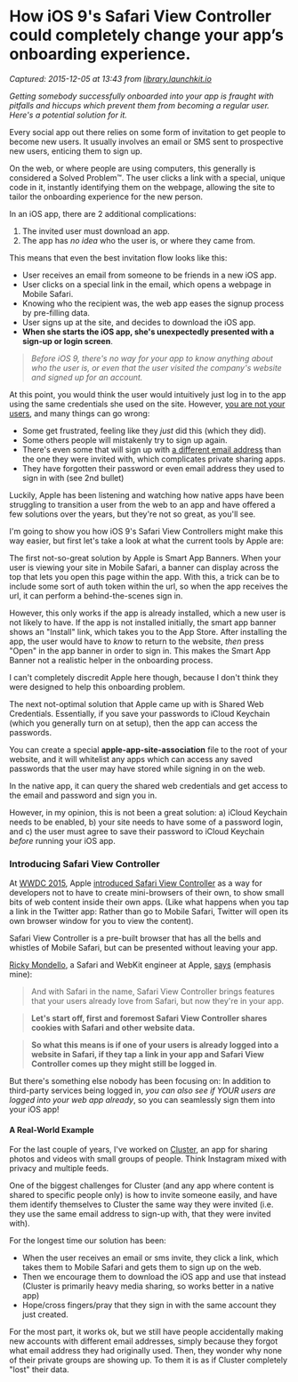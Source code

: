 # How iOS 9's Safari View Controller could completely change your app’s onboarding experience.

_Captured: 2015-12-05 at 13:43 from [library.launchkit.io](https://library.launchkit.io/how-ios-9-s-safari-view-controller-could-completely-change-your-app-s-onboarding-experience-2bcf2305137f#.f40d1ygug)_

_Getting somebody successfully onboarded into your app is fraught with pitfalls and hiccups which prevent them from becoming a regular user. Here's a potential solution for it._

Every social app out there relies on some form of invitation to get people to become new users. It usually involves an email or SMS sent to prospective new users, enticing them to sign up.

On the web, or where people are using computers, this generally is considered a Solved Problem™. The user clicks a link with a special, unique code in it, instantly identifying them on the webpage, allowing the site to tailor the onboarding experience for the new person.

In an iOS app, there are 2 additional complications:

  1. The invited user must download an app.
  2. The app has _no idea_ who the user is, or where they came from.

This means that even the best invitation flow looks like this:

  * User receives an email from someone to be friends in a new iOS app.
  * User clicks on a special link in the email, which opens a webpage in Mobile Safari.
  * Knowing who the recipient was, the web app eases the signup process by pre-filling data.
  * User signs up at the site, and decides to download the iOS app.
  * **When she starts the iOS app, she's unexpectedly presented with a sign-up or login screen**.

> _Before iOS 9, there's no way for your app to know anything about who the user is, or even that the user visited the company's website and signed up for an account._

At this point, you would think the user would intuitively just log in to the app using the same credentials she used on the site. However, [you are not your users](http://uxmyths.com/post/715988395/myth-you-are-like-your-users), and many things can go wrong:

  * Some get frustrated, feeling like they _just_ did this (which they did).
  * Some others people will mistakenly try to sign up again.
  * There's even some that will sign up with [a different email address](https://library.launchkit.io/the-unexpected-costs-of-third-party-login-cda41c087653) than the one they were invited with, which complicates private sharing apps.
  * They have forgotten their password or even email address they used to sign in with (see 2nd bullet)

Luckily, Apple has been listening and watching how native apps have been struggling to transition a user from the web to an app and have offered a few solutions over the years, but they're not so great, as you'll see.

I'm going to show you how iOS 9's Safari View Controllers might make this way easier, but first let's take a look at what the current tools by Apple are:

The first not-so-great solution by Apple is Smart App Banners. When your user is viewing your site in Mobile Safari, a banner can display across the top that lets you open this page within the app. With this, a trick can be to include some sort of auth token within the url, so when the app receives the url, it can perform a behind-the-scenes sign in.

However, this only works if the app is already installed, which a new user is not likely to have. If the app is not installed initially, the smart app banner shows an "Install" link, which takes you to the App Store. After installing the app, the user would have to _know_ to return to the website, _then_ press "Open" in the app banner in order to sign in. This makes the Smart App Banner not a realistic helper in the onboarding process.

I can't completely discredit Apple here though, because I don't think they were designed to help this onboarding problem.

The next not-optimal solution that Apple came up with is Shared Web Credentials. Essentially, if you save your passwords to iCloud Keychain (which you generally turn on at setup), then the app can access the passwords.

You can create a special **apple-app-site-association** file to the root of your website, and it will whitelist any apps which can access any saved passwords that the user may have stored while signing in on the web.

In the native app, it can query the shared web credentials and get access to the email and password and sign you in.

However, in my opinion, this is not been a great solution: a) iCloud Keychain needs to be enabled, b) your site needs to have some of a password login, and c) the user must agree to save their password to iCloud Keychain _before_ running your iOS app.

### Introducing Safari View Controller

At [WWDC 2015](https://developer.apple.com/wwdc/), Apple [introduced Safari View Controller](https://developer.apple.com/videos/wwdc/2015/?id=504) as a way for developers not to have to create mini-browsers of their own, to show small bits of web content inside their own apps. (Like what happens when you tap a link in the Twitter app: Rather than go to Mobile Safari, Twitter will open its own browser window for you to view the content).

Safari View Controller is a pre-built browser that has all the bells and whistles of Mobile Safari, but can be presented without leaving your app.

[Ricky Mondello](https://twitter.com/rmondello), a Safari and WebKit engineer at Apple, [says](http://asciiwwdc.com/2015/sessions/504) (emphasis mine):

> And with Safari in the name, Safari View Controller brings features that your users already love from Safari, but now they're in your app.

> **Let's start off, first and foremost Safari View Controller shares cookies with Safari and other website data.**

> **So what this means is if one of your users is already logged into a website in Safari, if they tap a link in your app and Safari View Controller comes up they might still be logged in**.

But there's something else nobody has been focusing on: In addition to third-party services being logged in, _you can also see if YOUR users are logged into your web app already_, so you can seamlessly sign them into your iOS app!

#### A Real-World Example

For the last couple of years, I've worked on [Cluster](https://cluster.co), an app for sharing photos and videos with small groups of people. Think Instagram mixed with privacy and multiple feeds.

One of the biggest challenges for Cluster (and any app where content is shared to specific people only) is how to invite someone easily, and have them identify themselves to Cluster the same way they were invited (i.e. they use the same email address to sign-up with, that they were invited with).

For the longest time our solution has been:

  * When the user receives an email or sms invite, they click a link, which takes them to Mobile Safari and gets them to sign up on the web.
  * Then we encourage them to download the iOS app and use that instead (Cluster is primarily heavy media sharing, so works better in a native app)
  * Hope/cross fingers/pray that they sign in with the same account they just created.

For the most part, it works ok, but we still have people accidentally making new accounts with different email addresses, simply because they forgot what email address they had originally used. Then, they wonder why none of their private groups are showing up. To them it is as if Cluster completely "lost" their data.
